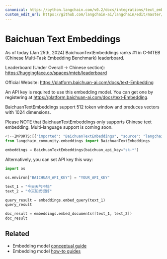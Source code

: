 ```yaml
---
canonical: https://python.langchain.com/v0.2/docs/integrations/text_embedding/baichuan/
custom_edit_url: https://github.com/langchain-ai/langchain/edit/master/docs/docs/integrations/text_embedding/baichuan.ipynb
---
```


# Baichuan Text Embeddings

As of today (Jan 25th, 2024) BaichuanTextEmbeddings ranks #1 in C-MTEB (Chinese Multi-Task Embedding Benchmark) leaderboard.


Leaderboard (Under Overall -> Chinese section): https://huggingface.co/spaces/mteb/leaderboard

Official Website: https://platform.baichuan-ai.com/docs/text-Embedding

An API key is required to use this embedding model. You can get one by registering at https://platform.baichuan-ai.com/docs/text-Embedding.

BaichuanTextEmbeddings support 512 token window and preduces vectors with 1024 dimensions. 

Please NOTE that BaichuanTextEmbeddings only supports Chinese text embedding. Multi-language support is coming soon.


```python
<!--IMPORTS:[{"imported": "BaichuanTextEmbeddings", "source": "langchain_community.embeddings", "docs": "https://api.python.langchain.com/en/latest/embeddings/langchain_community.embeddings.baichuan.BaichuanTextEmbeddings.html", "title": "Baichuan Text Embeddings"}]-->
from langchain_community.embeddings import BaichuanTextEmbeddings

embeddings = BaichuanTextEmbeddings(baichuan_api_key="sk-*")
```

Alternatively, you can set API key this way:


```python
import os

os.environ["BAICHUAN_API_KEY"] = "YOUR_API_KEY"
```


```python
text_1 = "今天天气不错"
text_2 = "今天阳光很好"

query_result = embeddings.embed_query(text_1)
query_result
```


```python
doc_result = embeddings.embed_documents([text_1, text_2])
doc_result
```


## Related

- Embedding model [conceptual guide](/docs/concepts/#embedding-models)
- Embedding model [how-to guides](/docs/how_to/#embedding-models)